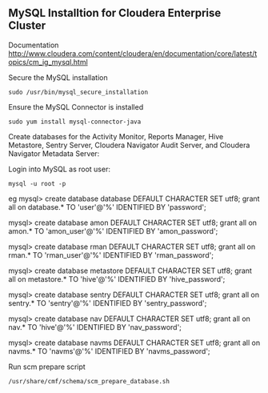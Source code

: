 ## MySQL Installtion for Cloudera Enterprise Cluster
Documentation http://www.cloudera.com/content/cloudera/en/documentation/core/latest/topics/cm_ig_mysql.html

Secure the MySQL installation

```
sudo /usr/bin/mysql_secure_installation
```

Ensure the MySQL Connector is installed

```
sudo yum install mysql-connector-java
```


Create databases for the Activity Monitor, Reports Manager, Hive Metastore, Sentry Server, Cloudera Navigator Audit Server, and Cloudera Navigator Metadata Server:

Login into MySQL as root user:

```
mysql -u root -p
```

eg mysql> 
create database database DEFAULT CHARACTER SET utf8;
grant all on database.* TO 'user'@'%' IDENTIFIED BY 'password';

mysql> create database amon DEFAULT CHARACTER SET utf8;
grant all on amon.* TO 'amon_user'@'%' IDENTIFIED BY 'amon_password';

mysql> create database rman DEFAULT CHARACTER SET utf8;
grant all on rman.* TO 'rman_user'@'%' IDENTIFIED BY 'rman_password';

mysql> create database metastore DEFAULT CHARACTER SET utf8;
grant all on metastore.* TO 'hive'@'%' IDENTIFIED BY 'hive_password';

mysql> create database sentry DEFAULT CHARACTER SET utf8;
grant all on sentry.* TO 'sentry'@'%' IDENTIFIED BY 'sentry_password';

mysql> create database nav DEFAULT CHARACTER SET utf8;
grant all on nav.* TO 'hive'@'%' IDENTIFIED BY 'nav_password';

mysql> create database navms DEFAULT CHARACTER SET utf8;
grant all on navms.* TO 'navms'@'%' IDENTIFIED BY 'navms_password';


Run scm prepare script

```
/usr/share/cmf/schema/scm_prepare_database.sh
```